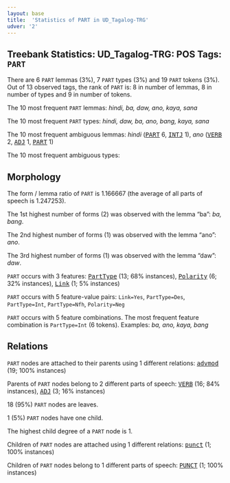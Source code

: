 ```yaml
---
layout: base
title:  'Statistics of PART in UD_Tagalog-TRG'
udver: '2'
---
```


## Treebank Statistics: UD_Tagalog-TRG: POS Tags: `PART`

There are 6 `PART` lemmas (3%), 7 `PART` types (3%) and 19 `PART` tokens (3%).
Out of 13 observed tags, the rank of `PART` is: 8 in number of lemmas, 8 in number of types and 9 in number of tokens.

The 10 most frequent `PART` lemmas: <em>hindi, ba, daw, ano, kaya, sana</em>

The 10 most frequent `PART` types:  <em>hindi, daw, ba, ano, bang, kaya, sana</em>

The 10 most frequent ambiguous lemmas: <em>hindi</em> (<tt><a href="tl_trg-pos-PART.html">PART</a></tt> 6, <tt><a href="tl_trg-pos-INTJ.html">INTJ</a></tt> 1), <em>ano</em> (<tt><a href="tl_trg-pos-VERB.html">VERB</a></tt> 2, <tt><a href="tl_trg-pos-ADJ.html">ADJ</a></tt> 1, <tt><a href="tl_trg-pos-PART.html">PART</a></tt> 1)

The 10 most frequent ambiguous types:  



## Morphology

The form / lemma ratio of `PART` is 1.166667 (the average of all parts of speech is 1.247253).

The 1st highest number of forms (2) was observed with the lemma “ba”: <em>ba, bang</em>.

The 2nd highest number of forms (1) was observed with the lemma “ano”: <em>ano</em>.

The 3rd highest number of forms (1) was observed with the lemma “daw”: <em>daw</em>.

`PART` occurs with 3 features: <tt><a href="tl_trg-feat-PartType.html">PartType</a></tt> (13; 68% instances), <tt><a href="tl_trg-feat-Polarity.html">Polarity</a></tt> (6; 32% instances), <tt><a href="tl_trg-feat-Link.html">Link</a></tt> (1; 5% instances)

`PART` occurs with 5 feature-value pairs: `Link=Yes`, `PartType=Des`, `PartType=Int`, `PartType=Nfh`, `Polarity=Neg`

`PART` occurs with 5 feature combinations.
The most frequent feature combination is `PartType=Int` (6 tokens).
Examples: <em>ba, ano, kaya, bang</em>


## Relations

`PART` nodes are attached to their parents using 1 different relations: <tt><a href="tl_trg-dep-advmod.html">advmod</a></tt> (19; 100% instances)

Parents of `PART` nodes belong to 2 different parts of speech: <tt><a href="tl_trg-pos-VERB.html">VERB</a></tt> (16; 84% instances), <tt><a href="tl_trg-pos-ADJ.html">ADJ</a></tt> (3; 16% instances)

18 (95%) `PART` nodes are leaves.

1 (5%) `PART` nodes have one child.

The highest child degree of a `PART` node is 1.

Children of `PART` nodes are attached using 1 different relations: <tt><a href="tl_trg-dep-punct.html">punct</a></tt> (1; 100% instances)

Children of `PART` nodes belong to 1 different parts of speech: <tt><a href="tl_trg-pos-PUNCT.html">PUNCT</a></tt> (1; 100% instances)

